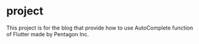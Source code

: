 # project

This project is for the blog that provide how to use AutoComplete function of Flutter made by Pentagon Inc.
